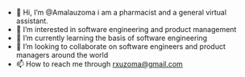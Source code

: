 - 👋 Hi, I’m @Amalauzoma i am a pharmacist and a general virtual assistant.
- 👀 I’m interested in software engineering and product management
- 🌱 I’m currently learning the basis of software engineering
- 💞️ I’m looking to collaborate on software engineers and product managers around the world
- 📫 How to reach me through rxuzoma@gmail.com

<!---
Amalauzoma/Amalauzoma is a ✨ special ✨ repository because its `README.md` (this file) appears on your GitHub profile.
You can click the Preview link to take a look at your changes.
--->
